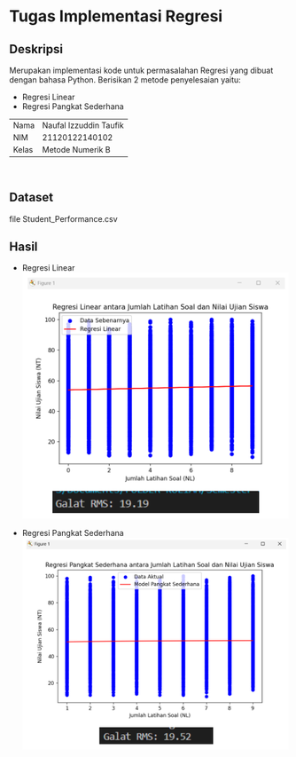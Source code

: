 # Tugas Implementasi Regresi
## Deskripsi
Merupakan implementasi kode untuk permasalahan Regresi yang dibuat dengan bahasa Python. Berisikan 2 metode penyelesaian yaitu:
- Regresi Linear
- Regresi Pangkat Sederhana <br>

|   |   |
|---|---|
|Nama | Naufal Izzuddin Taufik |
|NIM | 21120122140102 |
|Kelas | Metode Numerik B| 
<br>

## Dataset
file Student_Performance.csv <br>
## Hasil
- Regresi Linear <br>
![Regresi Linear](hasil/image.png)

- Regresi Pangkat Sederhana <br>
![Regresi Pangkat Sederhana](hasil/image-1.png)
